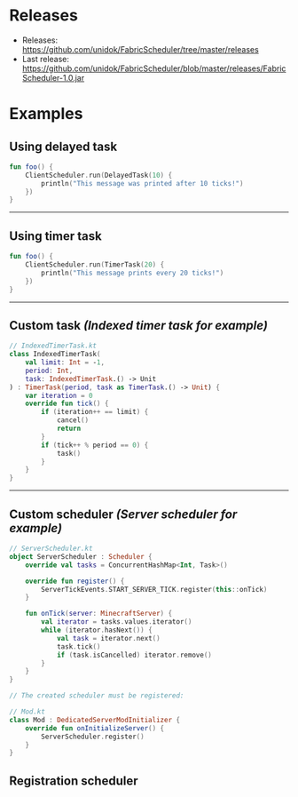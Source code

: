 # Releases
- Releases: https://github.com/unidok/FabricScheduler/tree/master/releases
- Last release: https://github.com/unidok/FabricScheduler/blob/master/releases/FabricScheduler-1.0.jar

# Examples
## Using delayed task
```kt
fun foo() {
    ClientScheduler.run(DelayedTask(10) {
        println("This message was printed after 10 ticks!")
    })
}
```
---
## Using timer task
```kt
fun foo() {
    ClientScheduler.run(TimerTask(20) {
        println("This message prints every 20 ticks!")
    })
}
```
---
## Custom task *(Indexed timer task for example)*
```kt
// IndexedTimerTask.kt
class IndexedTimerTask(
    val limit: Int = -1,
    period: Int,
    task: IndexedTimerTask.() -> Unit
) : TimerTask(period, task as TimerTask.() -> Unit) {
    var iteration = 0
    override fun tick() {
        if (iteration++ == limit) {
            cancel()
            return
        }
        if (tick++ % period == 0) {
            task()
        }
    }
}
```
---
## Custom scheduler *(Server scheduler for example)*
```kt
// ServerScheduler.kt
object ServerScheduler : Scheduler {
    override val tasks = ConcurrentHashMap<Int, Task>()

    override fun register() {
        ServerTickEvents.START_SERVER_TICK.register(this::onTick)
    }

    fun onTick(server: MinecraftServer) {
        val iterator = tasks.values.iterator()
        while (iterator.hasNext()) {
            val task = iterator.next()
            task.tick()
            if (task.isCancelled) iterator.remove()
        }
    }
}

// The created scheduler must be registered:

// Mod.kt
class Mod : DedicatedServerModInitializer {
    override fun onInitializeServer() {
        ServerScheduler.register()
    }
}
```

## Registration scheduler
```kt

```
